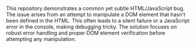 This repository demonstrates a common yet subtle HTML/JavaScript bug. The issue arises from an attempt to manipulate a DOM element that hasn't been defined in the HTML. This often leads to a silent failure or a JavaScript error in the console, making debugging tricky.  The solution focuses on robust error handling and proper DOM element verification before attempting any manipulation.